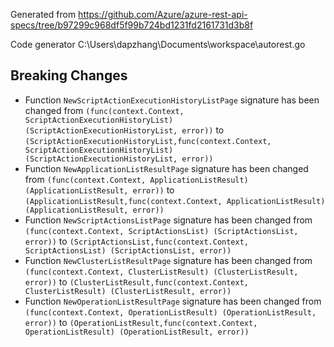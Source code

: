 
Generated from https://github.com/Azure/azure-rest-api-specs/tree/b97299c968df5f99b724bd1231fd2161731d3b8f

Code generator C:\Users\dapzhang\Documents\workspace\autorest.go

## Breaking Changes

- Function `NewScriptActionExecutionHistoryListPage` signature has been changed from `(func(context.Context, ScriptActionExecutionHistoryList) (ScriptActionExecutionHistoryList, error))` to `(ScriptActionExecutionHistoryList,func(context.Context, ScriptActionExecutionHistoryList) (ScriptActionExecutionHistoryList, error))`
- Function `NewApplicationListResultPage` signature has been changed from `(func(context.Context, ApplicationListResult) (ApplicationListResult, error))` to `(ApplicationListResult,func(context.Context, ApplicationListResult) (ApplicationListResult, error))`
- Function `NewScriptActionsListPage` signature has been changed from `(func(context.Context, ScriptActionsList) (ScriptActionsList, error))` to `(ScriptActionsList,func(context.Context, ScriptActionsList) (ScriptActionsList, error))`
- Function `NewClusterListResultPage` signature has been changed from `(func(context.Context, ClusterListResult) (ClusterListResult, error))` to `(ClusterListResult,func(context.Context, ClusterListResult) (ClusterListResult, error))`
- Function `NewOperationListResultPage` signature has been changed from `(func(context.Context, OperationListResult) (OperationListResult, error))` to `(OperationListResult,func(context.Context, OperationListResult) (OperationListResult, error))`

